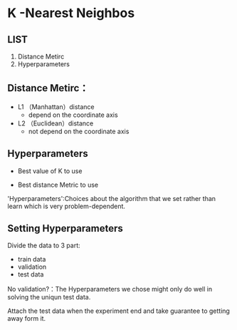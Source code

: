 # K -Nearest Neighbos

## LIST

1. Distance Metirc
2. Hyperparameters


## Distance Metirc：

- L1 （Manhattan）distance
  - depend on the coordinate axis
- L2 （Euclidean）distance
  - not depend on the coordinate axis

## Hyperparameters

- Best value of K to use

- Best distance Metric to use

'Hyperparameters':Choices about the algorithm that we set rather than learn which is very problem-dependent.

## Setting Hyperparameters

Divide the data to 3 part:
- train data
- validation
- test data

No validation?：The Hyperparameters we chose might only do well in solving the uniqun test data.

Attach the test data when the experiment end and take guarantee to getting away form it.
